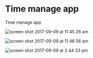# Time manage app
Time manage app

![screen shot 2017-09-09 at 11 45 26 am](https://user-images.githubusercontent.com/20589233/30248938-25db3e9a-965b-11e7-9042-83c9771e4297.png)

![screen shot 2017-09-09 at 11 46 56 am](https://user-images.githubusercontent.com/20589233/30248939-290f0380-965b-11e7-9dc9-2507a15dcade.png)

![screen shot 2017-09-09 at 2 44 33 pm](https://user-images.githubusercontent.com/20589233/30248940-2ad0f66a-965b-11e7-83ba-79cf08fa7d29.png)
